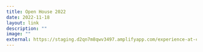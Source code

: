 ```yaml
---
title: Open House 2022
date: 2022-11-18
layout: link
description: ""
image: ""
external: https://staging.d2qn7m8qwv3497.amplifyapp.com/experience-at-changkat/Open-House/
---
```


